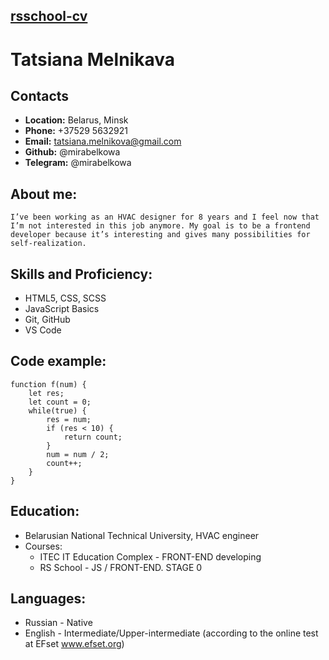 ## [__rsschool-cv__](https://github.com/mirabelkowa)

# Tatsiana Melnikava
## Contacts
* __Location:__ Belarus, Minsk
* __Phone:__ +37529 5632921
* __Email:__ tatsiana.melnikova@gmail.com
* __Github:__ @mirabelkowa
* __Telegram:__ @mirabelkowa

## About me:
    I’ve been working as an HVAC designer for 8 years and I feel now that I’m not interested in this job anymore. My goal is to be a frontend developer because it’s interesting and gives many possibilities for self-realization.

## Skills and Proficiency:
* HTML5, CSS, SCSS
* JavaScript Basics
* Git, GitHub
* VS Code

## Code example:
    function f(num) {
        let res;
        let count = 0;
        while(true) {
            res = num;
            if (res < 10) {
                return count;
            }
            num = num / 2;
            count++;
        }
    }

## Education:
* Belarusian National Technical University, HVAC engineer
* Courses:
  - ITEC IT Education Complex - FRONT-END developing
  - RS School - JS / FRONT-END. STAGE 0

## Languages:
* Russian - Native
* English - Intermediate/Upper-intermediate (according to the online test at EFset www.efset.org)